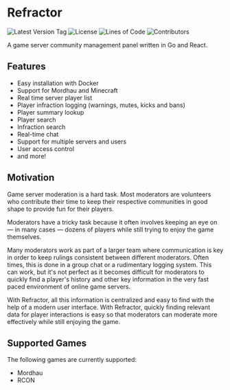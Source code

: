 # Refractor

![Latest Version Tag](https://img.shields.io/github/v/tag/sniddunc/mordhau-rcon?label=version&style=flat-square)
![License](https://img.shields.io/github/license/sniddunc/mordhau-rcon?style=flat-square)
![Lines of Code](https://img.shields.io/tokei/lines/github/sniddunc/mordhau-rcon?label=lines%20of%20code&style=flat-square)
![Contributors](https://img.shields.io/github/contributors/sniddunc/mordhau-rcon?color=%2397CA00&style=flat-square)

A game server community management panel written in Go and React.

## Features

- Easy installation with Docker
- Support for Mordhau and Minecraft
- Real time server player list
- Player infraction logging (warnings, mutes, kicks and bans)
- Player summary lookup
- Player search
- Infraction search
- Real-time chat
- Support for multiple servers and users
- User access control
- and more!

## Motivation

Game server moderation is a hard task. Most moderators are volunteers who contribute their time to keep their respective communities in good shape to provide fun for their players.

Moderators have a tricky task because it often involves keeping an eye on — in many cases — dozens of players while still trying to enjoy the game themselves.

Many moderators work as part of a larger team where communication is key in order to keep rulings consistent between different moderators. Often times, this is done in a group chat or a rudimentary logging system. This can work, but it's not perfect as it becomes difficult for moderators to quickly find a player's history and other key information in the very fast paced environment of online game servers.

With Refractor, all this information is centralized and easy to find with the help of a modern user interface. With Refractor, quickly finding relevant data for player interactions is easy so that moderators can moderate more effectively while still enjoying the game.

## Supported Games

The following games are currently supported:

- Mordhau
- RCON
